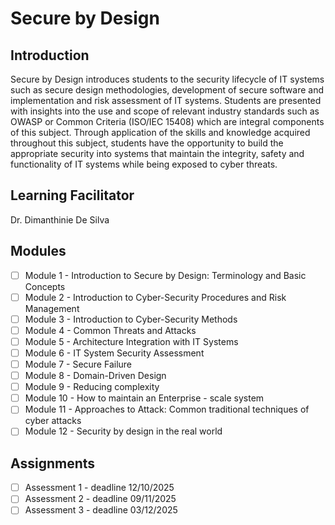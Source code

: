 # Secure by Design

## Introduction
Secure by Design introduces students to the security lifecycle of IT systems such as secure design methodologies, development of secure software and implementation and risk assessment of IT systems. Students are presented with insights into the use and scope of relevant industry standards such as OWASP or Common Criteria (ISO/IEC 15408) which are integral components of this subject. Through application of the skills and knowledge acquired throughout this subject, students have the opportunity to build the appropriate security into systems that maintain the integrity, safety and functionality of IT systems while being exposed to cyber threats.

## Learning Facilitator
Dr. Dimanthinie De Silva

## Modules
- [ ] Module 1 - Introduction to Secure by Design: Terminology and Basic Concepts
- [ ] Module 2 - Introduction to Cyber-Security Procedures and Risk Management
- [ ] Module 3 - Introduction to Cyber-Security Methods
- [ ] Module 4 - Common Threats and Attacks
- [ ] Module 5 - Architecture Integration with IT Systems
- [ ] Module 6 - IT System Security Assessment
- [ ] Module 7 - Secure Failure
- [ ] Module 8 - Domain-Driven Design
- [ ] Module 9 - Reducing complexity
- [ ] Module 10 - How to maintain an Enterprise - scale system
- [ ] Module 11 - Approaches to Attack: Common traditional techniques of cyber attacks
- [ ] Module 12 - Security by design in the real world

## Assignments
- [ ] Assessment 1 - deadline 12/10/2025
- [ ] Assessment 2 - deadline 09/11/2025
- [ ] Assessment 3 - deadline 03/12/2025